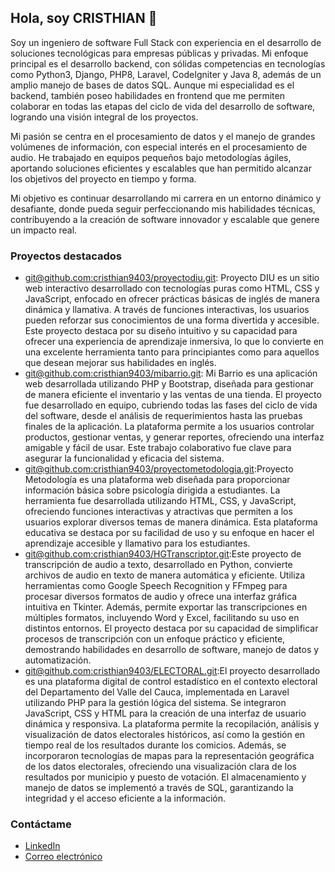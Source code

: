 ## Hola, soy CRISTHIAN 👋

Soy un ingeniero de software Full Stack con experiencia en el desarrollo de soluciones tecnológicas para empresas públicas y privadas. Mi enfoque principal es el desarrollo backend, con sólidas competencias en tecnologías como Python3, Django, PHP8, Laravel, CodeIgniter y Java 8, además de un amplio manejo de bases de datos SQL. Aunque mi especialidad es el backend, también poseo habilidades en frontend que me permiten colaborar en todas las etapas del ciclo de vida del desarrollo de software, logrando una visión integral de los proyectos.

Mi pasión se centra en el procesamiento de datos y el manejo de grandes volúmenes de información, con especial interés en el procesamiento de audio. He trabajado en equipos pequeños bajo metodologías ágiles, aportando soluciones eficientes y escalables que han permitido alcanzar los objetivos del proyecto en tiempo y forma.

Mi objetivo es continuar desarrollando mi carrera en un entorno dinámico y desafiante, donde pueda seguir perfeccionando mis habilidades técnicas, contribuyendo a la creación de software innovador y escalable que genere un impacto real.

### Proyectos destacados
- [git@github.com:cristhian9403/proyectodiu.git](https://github.com/cristhian9403/proyectodiu.git): Proyecto DIU es un sitio web interactivo desarrollado con tecnologías puras como HTML, CSS y JavaScript, enfocado en ofrecer prácticas básicas de inglés de manera dinámica y llamativa. A través de funciones interactivas, los usuarios pueden reforzar sus conocimientos de una forma divertida y accesible. Este proyecto destaca por su diseño intuitivo y su capacidad para ofrecer una experiencia de aprendizaje inmersiva, lo que lo convierte en una excelente herramienta tanto para principiantes como para aquellos que desean mejorar sus habilidades en inglés.
- [git@github.com:cristhian9403/mibarrio.git](https://github.com/cristhian9403/mibarrio.git): Mi Barrio es una aplicación web desarrollada utilizando PHP y Bootstrap, diseñada para gestionar de manera eficiente el inventario y las ventas de una tienda. El proyecto fue desarrollado en equipo, cubriendo todas las fases del ciclo de vida del software, desde el análisis de requerimientos hasta las pruebas finales de la aplicación. La plataforma permite a los usuarios controlar productos, gestionar ventas, y generar reportes, ofreciendo una interfaz amigable y fácil de usar. Este trabajo colaborativo fue clave para asegurar la funcionalidad y eficacia del sistema.
- [git@github.com:cristhian9403/proyectometodologia.git](https://github.com/cristhian9403/proyectometodologia.git):Proyecto Metodología es una plataforma web diseñada para proporcionar información básica sobre psicología dirigida a estudiantes. La herramienta fue desarrollada utilizando HTML, CSS, y JavaScript, ofreciendo funciones interactivas y atractivas que permiten a los usuarios explorar diversos temas de manera dinámica. Esta plataforma educativa se destaca por su facilidad de uso y su enfoque en hacer el aprendizaje accesible y llamativo para los estudiantes.
- [git@github.com:cristhian9403/HGTranscriptor.git](https://github.com/cristhian9403/HGTranscriptor.git):Este proyecto de transcripción de audio a texto, desarrollado en Python, convierte archivos de audio en texto de manera automática y eficiente. Utiliza herramientas como Google Speech Recognition y FFmpeg para procesar diversos formatos de audio y ofrece una interfaz gráfica intuitiva en Tkinter. Además, permite exportar las transcripciones en múltiples formatos, incluyendo Word y Excel, facilitando su uso en distintos entornos. El proyecto destaca por su capacidad de simplificar procesos de transcripción con un enfoque práctico y eficiente, demostrando habilidades en desarrollo de software, manejo de datos y automatización.
- [git@github.com:cristhian9403/ELECTORAL.git](https://github.com/cristhian9403/ELECTORAL.git):El proyecto desarrollado es una plataforma digital de control estadístico en el contexto electoral del Departamento del Valle del Cauca, implementada en Laravel utilizando PHP para la gestión lógica del sistema. Se integraron JavaScript, CSS y HTML para la creación de una interfaz de usuario dinámica y responsiva. La plataforma permite la recopilación, análisis y visualización de datos electorales históricos, así como la gestión en tiempo real de los resultados durante los comicios. Además, se incorporaron tecnologías de mapas para la representación geográfica de los datos electorales, ofreciendo una visualización clara de los resultados por municipio y puesto de votación. El almacenamiento y manejo de datos se implementó a través de SQL, garantizando la integridad y el acceso eficiente a la información.

### Contáctame
- [LinkedIn](https://www.linkedin.com/in/cristhian-camilo-hernandez-gomez-95137a109/)
- [Correo electrónico](cristhianhernandez418@gmail.com)
